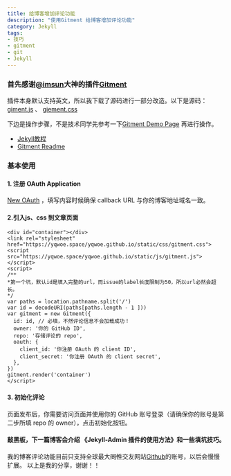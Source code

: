 ```yaml
---
title: 给博客增加评论功能
description: "使用Gitment 给博客增加评论功能"
category: Jekyll
tags:
- 技巧
- gitment
- git
- Jekyll
---
```


### 首先感谢[@imsun](https://github.com/imsun)大神的插件[Gitment](https://imsun.github.io/gitment/)

<!--more-->

插件本身默认支持英文，所以我下载了源码进行一部分改造。以下是源码：[giment.js](yqwoe.space/yqwoe.github.io/static/js/gitment.js) 、 [giement.css](yqwoe.space/yqwoe.github.io/static/css/gitment.css)

下边是操作步骤，不是技术同学先参考一下[Gitment Demo Page](https://imsun.github.io/gitment/) 再进行操作。
* [Jekyll教程](https://www.jekyll.com.cn/docs/home/)
*  [Gitment Readme](https://github.com/imsun/gitment)

### 基本使用
#### 1. 注册 OAuth Application
[New OAuth](https://github.com/settings/applications/new) ，填写内容时候确保 callback URL 与你的博客地址域名一致。
#### 2.引入js、css 到文章页面

```
<div id="container"></div>
<link rel="stylesheet" href="https://yqwoe.space/yqwoe.github.io/static/css/gitment.css">
<script src="https://yqwoe.space/yqwoe.github.io/static/js/gitment.js"></script>
<script>
/**
*第一个坑，默认id是填入完整的url，而issue的label长度限制为50，所以url必然会超长。
*/
var paths = location.pathname.split('/')
var id = decodeURI(paths[paths.length - 1 ]))
var gitment = new Gitment({
  id: id, // 必填，不然评论信息不会加载成功！
  owner: '你的 GitHub ID',
  repo: '存储评论的 repo',
  oauth: {
    client_id: '你注册 OAuth 的 client ID',
    client_secret: '你注册 OAuth 的 client secret',
  },
})
gitment.render('container')
</script>
```
#### 3. 初始化评论
页面发布后，你需要访问页面并使用你的 GitHub 账号登录（请确保你的账号是第二步所填 repo 的 owner），点击初始化按钮。


#### 敲黑板，下一篇博客会介绍 《**Jekyll-Admin 插件的使用方法**》和一些填坑技巧。

我的博客评论功能目前只支持全球最大~~同性~~交友网站[Github](github.com/yqwoe)的账号，以后会慢慢扩展。
以上是我的分享，谢谢！！